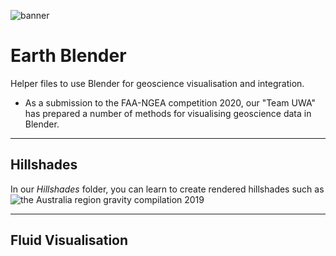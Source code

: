 ![banner](https://github.com/LSgeo/earth_blender/blob/main/Data/Repo_Resources/banner_placeholder.jpg)

# Earth Blender
Helper files to use Blender for geoscience visualisation and integration.

* As a submission to the FAA-NGEA competition 2020, our "Team UWA" has prepared a number of methods for visualising geoscience data in Blender.
_____________

## Hillshades
In our *Hillshades* folder, you can learn to create rendered hillshades such as ![the Australia region gravity compilation 2019](Data/Repo_Resources/Aus_B7.png)
__________


## Fluid Visualisation
